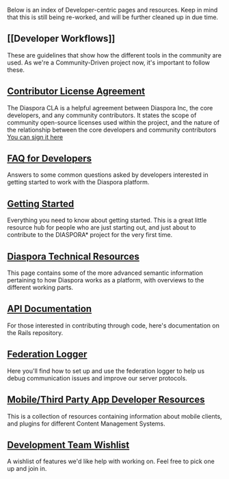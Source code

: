 Below is an index of Developer-centric pages and resources. Keep in mind that this is still being re-worked, and will be further cleaned up in due time.

## [[Developer Workflows]]
These are guidelines that show how the different tools in the community are used. As we're a Community-Driven project now, it's important to follow these.

## [Contributor License Agreement](New-CLA--12-13-10)
The Diaspora CLA is a helpful agreement between Diaspora Inc, the core developers, and any community contributors. It states the scope of community open-source licenses used within the project, and the nature of the relationship between the core developers and community contributors  [You can sign it here](https://spreadsheets.google.com/a/joindiaspora.com/spreadsheet/viewform?formkey=dFdRTnY0TGtfaklKQXZNUndsMlJ2eGc6MQ)

## [FAQ for Developers](FAQ-for-Developers)
Answers to some common questions asked by developers interested in getting started to work with the Diaspora platform.

## [Getting Started](Getting-Started-With-Contributing)
Everything you need to know about getting started. This is a great little resource hub for people who are just starting out, and just about to contribute to the DIASPORA* project for the very first time.

## [Diaspora Technical Resources](Technical-Details)
This page contains some of the more advanced semantic information pertaining to how Diaspora works as a platform, with overviews to the different working parts.

## [API Documentation](API-Documentation)
For those interested in contributing through code, here's documentation on the Rails repository.

## [Federation Logger](Federation-Logger)
Here you'll find how to set up and use the federation logger to help us debug communication issues and improve our server protocols.

## [Mobile/Third Party App Developer Resources](Mobile-and-Third-Party-Developer-Resources)
This is a collection of resources containing information about mobile clients, and plugins for different Content Management Systems.

## [Development Team Wishlist](Developer-Feature-Wishlist)
A wishlist of features we'd like help with working on. Feel free to pick one up and join in.


